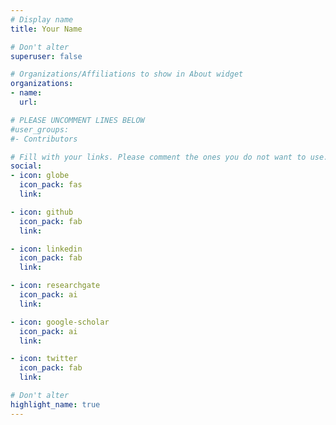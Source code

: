 ```yaml
---
# Display name
title: Your Name

# Don't alter
superuser: false

# Organizations/Affiliations to show in About widget
organizations:
- name:
  url:

# PLEASE UNCOMMENT LINES BELOW
#user_groups:
#- Contributors

# Fill with your links. Please comment the ones you do not want to use.
social:
- icon: globe
  icon_pack: fas
  link: 

- icon: github
  icon_pack: fab
  link: 

- icon: linkedin
  icon_pack: fab
  link: 

- icon: researchgate
  icon_pack: ai
  link: 

- icon: google-scholar
  icon_pack: ai
  link: 

- icon: twitter
  icon_pack: fab
  link: 

# Don't alter
highlight_name: true
---
```

